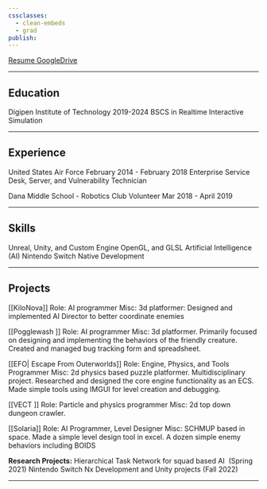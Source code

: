 ```yaml
---
cssclasses:
  - clean-embeds
  - grad
publish:
---
```

<div id='stars'></div>
<div id='stars2'></div>
<div id='stars3'></div>


[Resume GoogleDrive](https://docs.google.com/document/d/1lV-ajOMpi5SQdgusdfP5BxxSZrF4mzYpDs4BVnCAMIk/edit?usp=sharing)

---

## Education
Digipen Institute of Technology 2019-2024 
BSCS in Realtime Interactive Simulation 

---
## Experience
United States Air Force
February 2014 - February 2018
Enterprise Service Desk, Server, and Vulnerability Technician 

Dana Middle School - Robotics Club Volunteer
Mar 2018 - April 2019

---
## Skills
Unreal, Unity, and Custom Engine
OpenGL, and GLSL
Artificial Intelligence (AI)
Nintendo Switch Native Development

---
## Projects
[[KiloNova]]
Role: AI programmer
Misc: 3d platformer: Designed and implemented AI Director to better coordinate enemies

[[Pogglewash ]]
Role: AI programmer
Misc: 3d platformer. Primarily focused on designing and implementing the behaviors of the friendly creature. Created and managed bug tracking form and spreadsheet.

[[EFO| Escape From Outerworlds]]
Role: Engine, Physics, and Tools Programmer
Misc: 2d physics based puzzle platformer. Multidisciplinary project. Researched and designed the core engine functionality as an ECS. Made simple tools using IMGUI for level creation and debugging.

[[VECT ]]
Role: Particle and physics programmer
Misc: 2d top down dungeon crawler.

[[Solaria]]
Role: AI Programmer, Level Designer
Misc: SCHMUP based in space. Made a simple level design tool in excel. A dozen simple enemy behaviors including BOIDS

**Research Projects:**
Hierarchical Task Network for squad based AI                   (Spring 2021)
Nintendo Switch Nx Development and Unity projects  (Fall 2022)

---